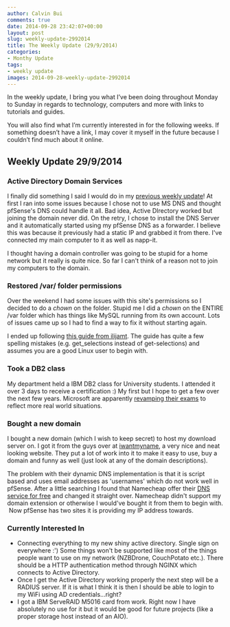 ```yaml
---
author: Calvin Bui
comments: true
date: 2014-09-28 23:42:07+00:00
layout: post
slug: weekly-update-2992014
title: The Weekly Update (29/9/2014)
categories:
- Monthy Update
tags:
- weekly update
images: 2014-09-28-weekly-update-2992014
---
```


In the weekly update, I bring you what I’ve been doing throughout Monday to Sunday in regards to technology, computers and more with links to tutorials and guides.

You will also find what I’m currently interested in for the following weeks. If something doesn’t have a link, I may cover it myself in the future because I couldn’t find much about it online.

<!-- more -->

## Weekly Update 29/9/2014

### Active Directory Domain Services

I finally did something I said I would do in my [previous weekly update](/weekly-update-2292014/)! At first I ran into some issues because I chose not to use MS DNS and thought pfSense's DNS could handle it all. Bad idea, Active DIrectory worked but joining the domain never did. On the retry, I chose to install the DNS Server and it automatically started using my pfSense DNS as a forwarder. I believe this was because it previously had a static IP and grabbed it from there. I've connected my main computer to it as well as napp-it.

I thought having a domain controller was going to be stupid for a home network but it really is quite nice. So far I can't think of a reason not to join my computers to the domain.

### Restored /var/ folder permissions

Over the weekend I had some issues with this site's permissions so I decided to do a _chown_ on the folder. Stupid me I did a _chown_ on the ENTIRE /var folder which has things like MySQL running from its own account. Lots of issues came up so I had to find a way to fix it without starting again.

I ended up following [this guide from ilijamt](http://blog.matoski.com/articles/debian-restore-var-ownership-permissions/). The guide has quite a few spelling mistakes (e.g. get_selections instead of get-selections) and assumes you are a good Linux user to begin with.

### Took a DB2 class

My department held a IBM DB2 class for University students. I attended it over 3 days to receive a certification :) My first but I hope to get a few over the next few years. Microsoft are apparently [revamping their exams](http://windowsitpro.com/cloud/microsoft-expands-its-outsourced-certifications-contract-pearson-online-exams) to reflect more real world situations.

### Bought a new domain

I bought a new domain (which I wish to keep secret) to host my download server on. I got it from the guys over at [iwantmyname](https://iwantmyname.com/), a very nice and neat looking website. They put a lot of work into it to make it easy to use, buy a domain and funny as well (just look at any of the domain descriptions).

The problem with their dynamic DNS implementation is that it is script based and uses email addresses as 'usernames' which do not work well in pfSense. After a little searching I found that Namecheap offer their [DNS service for free](https://www.namecheap.com/domains/freedns.aspx) and changed it straight over. Namecheap didn't support my domain extension or otherwise I would've bought it from them to begin with.  Now pfSense has two sites it is providing my IP address towards.

### Currently Interested In

* Connecting everything to my new shiny active directory. Single sign on everywhere :') Some things won't be supported like most of the things people want to use on my network (NZBDrone, CouchPotato etc.). There should be a HTTP authentication method through NGINX which connects to Active Directory.
* Once I get the Active Directory working properly the next step will be a RADIUS server. If it is what I think it is then I should be able to login to my WiFi using AD credentials...right?
* I got a IBM ServeRAID M5016 card from work. Right now I have absolutely no use for it but it would be good for future projects (like a proper storage host instead of an AIO).
